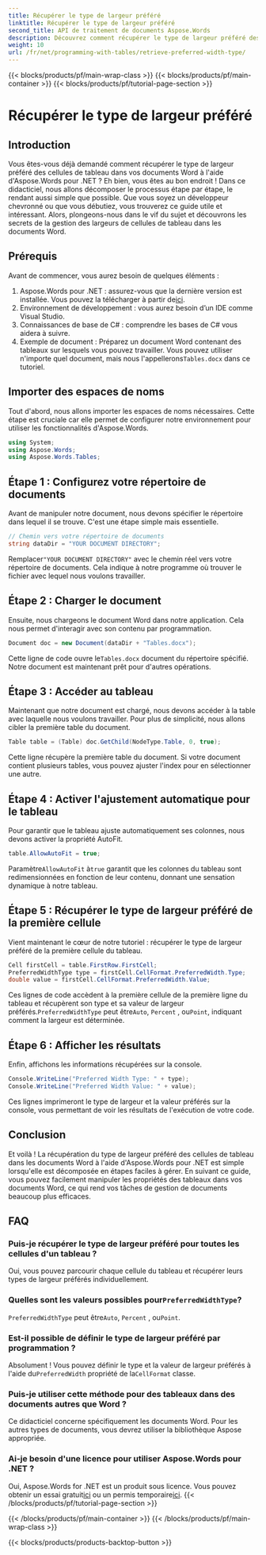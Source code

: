 ```yaml
---
title: Récupérer le type de largeur préféré
linktitle: Récupérer le type de largeur préféré
second_title: API de traitement de documents Aspose.Words
description: Découvrez comment récupérer le type de largeur préféré des cellules de tableau dans les documents Word à l'aide d'Aspose.Words pour .NET avec notre guide étape par étape.
weight: 10
url: /fr/net/programming-with-tables/retrieve-preferred-width-type/
---
```


{{< blocks/products/pf/main-wrap-class >}}
{{< blocks/products/pf/main-container >}}
{{< blocks/products/pf/tutorial-page-section >}}

# Récupérer le type de largeur préféré

## Introduction

Vous êtes-vous déjà demandé comment récupérer le type de largeur préféré des cellules de tableau dans vos documents Word à l'aide d'Aspose.Words pour .NET ? Eh bien, vous êtes au bon endroit ! Dans ce didacticiel, nous allons décomposer le processus étape par étape, le rendant aussi simple que possible. Que vous soyez un développeur chevronné ou que vous débutiez, vous trouverez ce guide utile et intéressant. Alors, plongeons-nous dans le vif du sujet et découvrons les secrets de la gestion des largeurs de cellules de tableau dans les documents Word.

## Prérequis

Avant de commencer, vous aurez besoin de quelques éléments :

1.  Aspose.Words pour .NET : assurez-vous que la dernière version est installée. Vous pouvez la télécharger à partir de[ici](https://releases.aspose.com/words/net/).
2. Environnement de développement : vous aurez besoin d’un IDE comme Visual Studio.
3. Connaissances de base de C# : comprendre les bases de C# vous aidera à suivre.
4.  Exemple de document : Préparez un document Word contenant des tableaux sur lesquels vous pouvez travailler. Vous pouvez utiliser n'importe quel document, mais nous l'appellerons`Tables.docx` dans ce tutoriel.

## Importer des espaces de noms

Tout d'abord, nous allons importer les espaces de noms nécessaires. Cette étape est cruciale car elle permet de configurer notre environnement pour utiliser les fonctionnalités d'Aspose.Words.

```csharp
using System;
using Aspose.Words;
using Aspose.Words.Tables;
```

## Étape 1 : Configurez votre répertoire de documents

Avant de manipuler notre document, nous devons spécifier le répertoire dans lequel il se trouve. C'est une étape simple mais essentielle.

```csharp
// Chemin vers votre répertoire de documents
string dataDir = "YOUR DOCUMENT DIRECTORY";
```

 Remplacer`"YOUR DOCUMENT DIRECTORY"` avec le chemin réel vers votre répertoire de documents. Cela indique à notre programme où trouver le fichier avec lequel nous voulons travailler.

## Étape 2 : Charger le document

Ensuite, nous chargeons le document Word dans notre application. Cela nous permet d'interagir avec son contenu par programmation.

```csharp
Document doc = new Document(dataDir + "Tables.docx");
```

 Cette ligne de code ouvre le`Tables.docx` document du répertoire spécifié. Notre document est maintenant prêt pour d'autres opérations.

## Étape 3 : Accéder au tableau

Maintenant que notre document est chargé, nous devons accéder à la table avec laquelle nous voulons travailler. Pour plus de simplicité, nous allons cibler la première table du document.

```csharp
Table table = (Table) doc.GetChild(NodeType.Table, 0, true);
```

Cette ligne récupère la première table du document. Si votre document contient plusieurs tables, vous pouvez ajuster l'index pour en sélectionner une autre.

## Étape 4 : Activer l'ajustement automatique pour le tableau

Pour garantir que le tableau ajuste automatiquement ses colonnes, nous devons activer la propriété AutoFit.

```csharp
table.AllowAutoFit = true;
```

 Paramètre`AllowAutoFit` à`true` garantit que les colonnes du tableau sont redimensionnées en fonction de leur contenu, donnant une sensation dynamique à notre tableau.

## Étape 5 : Récupérer le type de largeur préféré de la première cellule

Vient maintenant le cœur de notre tutoriel : récupérer le type de largeur préféré de la première cellule du tableau.

```csharp
Cell firstCell = table.FirstRow.FirstCell;
PreferredWidthType type = firstCell.CellFormat.PreferredWidth.Type;
double value = firstCell.CellFormat.PreferredWidth.Value;
```

 Ces lignes de code accèdent à la première cellule de la première ligne du tableau et récupèrent son type et sa valeur de largeur préférés.`PreferredWidthType` peut être`Auto`, `Percent` , ou`Point`, indiquant comment la largeur est déterminée.

## Étape 6 : Afficher les résultats

Enfin, affichons les informations récupérées sur la console.

```csharp
Console.WriteLine("Preferred Width Type: " + type);
Console.WriteLine("Preferred Width Value: " + value);
```

Ces lignes imprimeront le type de largeur et la valeur préférés sur la console, vous permettant de voir les résultats de l'exécution de votre code.

## Conclusion

Et voilà ! La récupération du type de largeur préféré des cellules de tableau dans les documents Word à l'aide d'Aspose.Words pour .NET est simple lorsqu'elle est décomposée en étapes faciles à gérer. En suivant ce guide, vous pouvez facilement manipuler les propriétés des tableaux dans vos documents Word, ce qui rend vos tâches de gestion de documents beaucoup plus efficaces.

## FAQ

### Puis-je récupérer le type de largeur préféré pour toutes les cellules d'un tableau ?

Oui, vous pouvez parcourir chaque cellule du tableau et récupérer leurs types de largeur préférés individuellement.

###  Quelles sont les valeurs possibles pour`PreferredWidthType`?

`PreferredWidthType` peut être`Auto`, `Percent` , ou`Point`.

### Est-il possible de définir le type de largeur préféré par programmation ?

 Absolument ! Vous pouvez définir le type et la valeur de largeur préférés à l'aide du`PreferredWidth` propriété de la`CellFormat` classe.

### Puis-je utiliser cette méthode pour des tableaux dans des documents autres que Word ?

Ce didacticiel concerne spécifiquement les documents Word. Pour les autres types de documents, vous devrez utiliser la bibliothèque Aspose appropriée.

### Ai-je besoin d'une licence pour utiliser Aspose.Words pour .NET ?

 Oui, Aspose.Words for .NET est un produit sous licence. Vous pouvez obtenir un essai gratuit[ici](https://releases.aspose.com/) ou un permis temporaire[ici](https://purchase.aspose.com/temporary-license/).
{{< /blocks/products/pf/tutorial-page-section >}}

{{< /blocks/products/pf/main-container >}}
{{< /blocks/products/pf/main-wrap-class >}}

{{< blocks/products/products-backtop-button >}}
